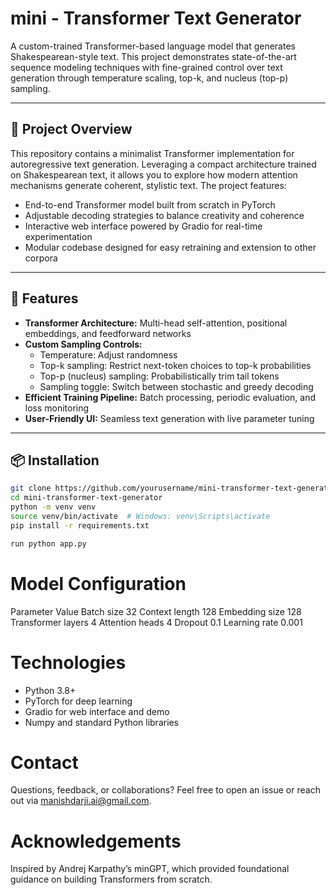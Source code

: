 # mini - Transformer Text Generator

A custom-trained Transformer-based language model that generates Shakespearean-style text. This project demonstrates state-of-the-art sequence modeling techniques with fine-grained control over text generation through temperature scaling, top-k, and nucleus (top-p) sampling.

---

## 🚀 Project Overview

This repository contains a minimalist Transformer implementation for autoregressive text generation. Leveraging a compact architecture trained on Shakespearean text, it allows you to explore how modern attention mechanisms generate coherent, stylistic text. The project features:

- End-to-end Transformer model built from scratch in PyTorch
- Adjustable decoding strategies to balance creativity and coherence
- Interactive web interface powered by Gradio for real-time experimentation
- Modular codebase designed for easy retraining and extension to other corpora

---

## 🔧 Features

- **Transformer Architecture:** Multi-head self-attention, positional embeddings, and feedforward networks
- **Custom Sampling Controls:**  
  - Temperature: Adjust randomness  
  - Top-k sampling: Restrict next-token choices to top-k probabilities  
  - Top-p (nucleus) sampling: Probabilistically trim tail tokens  
  - Sampling toggle: Switch between stochastic and greedy decoding  
- **Efficient Training Pipeline:** Batch processing, periodic evaluation, and loss monitoring
- **User-Friendly UI:** Seamless text generation with live parameter tuning

---

## 📦 Installation

```bash
git clone https://github.com/yourusername/mini-transformer-text-generator.git
cd mini-transformer-text-generator
python -m venv venv
source venv/bin/activate  # Windows: venv\Scripts\activate
pip install -r requirements.txt

run python app.py
```
# Model Configuration
Parameter	             Value
Batch size	           32
Context length	       128
Embedding size	       128
Transformer layers	   4
Attention heads	       4
Dropout	               0.1
Learning rate  	       0.001

# Technologies
- Python 3.8+
- PyTorch for deep learning
- Gradio for web interface and demo
- Numpy and standard Python libraries

# Contact
Questions, feedback, or collaborations? Feel free to open an issue or reach out via manishdarji.ai@gmail.com.

# Acknowledgements
Inspired by Andrej Karpathy’s minGPT, which provided foundational guidance on building Transformers from scratch.


